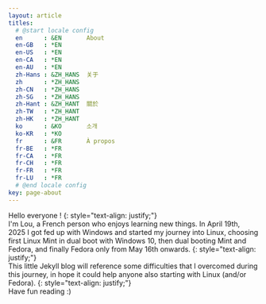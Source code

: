 ```yaml
---
layout: article
titles:
  # @start locale config
  en      : &EN       About
  en-GB   : *EN
  en-US   : *EN
  en-CA   : *EN
  en-AU   : *EN
  zh-Hans : &ZH_HANS  关于
  zh      : *ZH_HANS
  zh-CN   : *ZH_HANS
  zh-SG   : *ZH_HANS
  zh-Hant : &ZH_HANT  關於
  zh-TW   : *ZH_HANT
  zh-HK   : *ZH_HANT
  ko      : &KO       소개
  ko-KR   : *KO
  fr      : &FR       À propos
  fr-BE   : *FR
  fr-CA   : *FR
  fr-CH   : *FR
  fr-FR   : *FR
  fr-LU   : *FR
  # @end locale config
key: page-about
---
```


Hello everyone !
{: style="text-align: justify;"}
<br/>
I'm Lou, a French person who enjoys learning new things. In April 19th, 2025 I got fed up with Windows and started my journey into Linux, choosing first Linux Mint in dual boot with Windows 10, then dual booting Mint and Fedora, and finally Fedora only from May 16th onwards. 
{: style="text-align: justify;"}
<br/>
This little Jekyll blog will reference some difficulties that I overcomed during this journey, in hope it could help anyone also starting with Linux (and/or Fedora).
{: style="text-align: justify;"}
<br/>
Have fun reading :)
